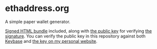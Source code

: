 # ethaddress.org
A simple paper wallet generator.

[Signed HTML bundle](https://github.com/ryepdx/ethaddress.org/raw/master/index.html) included, along with [the public key](https://raw.githubusercontent.com/ryepdx/ethaddress.org/master/ryepdx.pub.asc) for verifying [the signature](https://raw.githubusercontent.com/ryepdx/ethaddress.org/master/index.html.sig). You can verify the public key in this repository against both [Keybase](https://keybase.io/ryepdx) and [the key on my personal website](http://ryepdx.com/ryepdx.gpg).
